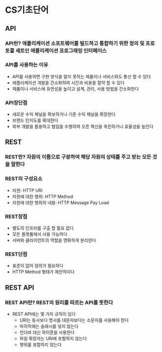 # CS기초단어

## API
### API란? 애플리케이션 소프트웨어를 빌드하고 통합하기 위한 정의 및 프로토콜 세트인 애플리케이션 프로그래밍 인터페이스

### API를 사용하는 이유
* API를 사용하면 구현 방식을 알지 못하는 제품이나 서비스와도 통신 할 수 있다
* 애플리케이션 개발을 간소화하여 시간과 비용을 절약 할 수 있다
* 제품이나 서비스에 유연성을 높이고 설계, 관리, 사용 방법을 간소화한다

### API장단점
* 새로운 수익 채널을 확보하거나 기존 수익 채널을 확장한다
* 브랜드 인지도를 확대한다
* 외부 개발을 활용하고 협업을 수행하여 오픈 혁신을 촉진하거나 효율성을 높인다

## REST
### REST란? 자원의 이름으로 구분하여 해당 자원의 상태를 주고 받는 모든 것을 말한다

### REST의 구성요소
* 자원: HTTP URI
* 자원에 대한 행위: HTTP Method
* 자원에 대한 행위의 내용: HTTP Message Pay Load


### REST장점
* 별도의 인프라를 구출 할 필요 없다
* 모든 플랫폼에서 사용 가능하다
* 서버와 클라이언트의 역할을 명확하게 분리한다

### REST단점
* 표준이 없어 정의가 필요하다
* HTTP Method 형태가 제안적이다

## REST API
### REST API란? REST의 원리를 따르는 API를 뜻한다
* REST API에는 몇 가지 규칙이 있다
  * URI는 동사보다 명사를 대문자보다는 소문자를 사용해야 한다
  * 마지막에는 슬래시를 넣지 않는다
  * 언더바 대신 하이폰을 사용한다
  * 파일 확장자는 URI에 포함하지 않는다
  * 행위를 포함하지 않는다

  
